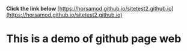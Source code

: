 **Click the link below**
[https://horsamod.github.io/sitetest2.github.io](https://horsamod.github.io/sitetest2.github.io)

# This is a demo of github page web
